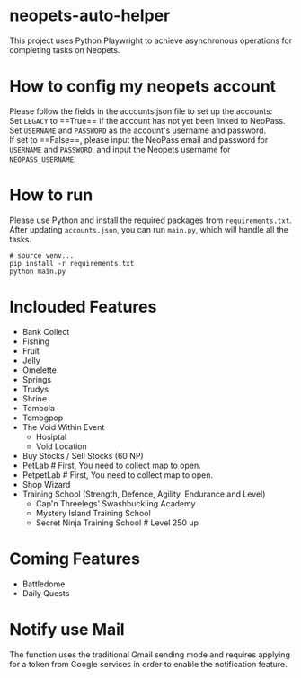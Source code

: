 # neopets-auto-helper

This project uses Python Playwright to achieve asynchronous operations for completing tasks on Neopets.

# How to config my neopets account
Please follow the fields in the accounts.json file to set up the accounts: <br>
Set `LEGACY` to ==True== if the account has not yet been linked to NeoPass. <br>
Set `USERNAME` and `PASSWORD` as the account's username and password.<br>
If set to ==False==, please input the NeoPass email and password for `USERNAME` and `PASSWORD`, and input the Neopets username for `NEOPASS_USERNAME`.

# How to run

Please use Python and install the required packages from `requirements.txt`. After updating `accounts.json`, you can run `main.py`, which will handle all the tasks.

```
# source venv...
pip install -r requirements.txt
python main.py
```

# Inclouded Features

- Bank Collect
- Fishing
- Fruit
- Jelly
- Omelette
- Springs
- Trudys
- Shrine
- Tombola
- Tdmbgpop
- The Void Within Event
    - Hosiptal
    - Void Location
- Buy Stocks / Sell Stocks (60 NP)
- PetLab    # First, You need to collect map to open.
- PetpetLab # First, You need to collect map to open.
- Shop Wizard
- Training School (Strength, Defence, Agility, Endurance and Level)
    - Cap'n Threelegs' Swashbuckling Academy
    - Mystery Island Training School
    - Secret Ninja Training School # Level 250 up
  
# Coming Features

- Battledome
- Daily Quests

# Notify use Mail
The function uses the traditional Gmail sending mode and requires applying for a token from Google services in order to enable the notification feature.